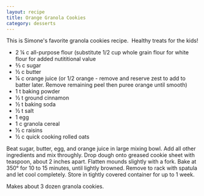 ```yaml
---
layout: recipe
title: Orange Granola Cookies
category: desserts
---
```

This is Simone's favorite granola cookies recipe.  Healthy treats for the kids!

- 2 ¼ c all-purpose flour (substitute 1/2 cup whole grain flour for white flour for added nutititional value
- ⅔ c sugar
- ½ c butter
- ¼ c orange juice (or 1/2 orange - remove and reserve zest to add to batter later. Remove remaining peel then puree orange until smooth) 
- 1 t baking powder
- ½ t ground cinnamon
- ½ t baking soda
- ½ t salt
- 1 egg
- 1 c granola cereal
- ½ c raisins
- ½ c quick cooking rolled oats

Beat sugar, butter, egg, and orange juice in large mixing bowl. Add all other ingredients and mix throughly. Drop dough onto greased cookie sheet with teaspoon, about 2 inches apart. Flatten mounds slightly with a fork. Bake at 350° for 10 to 15 minutes, until lightly browned. Remove to rack with spatula and let cool completely. Store in tightly covered container for up to 1 week.

Makes about 3 dozen granola cookies. 
